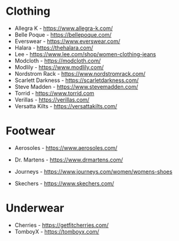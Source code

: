 # Clothing

- Allegra K - https://www.allegra-k.com/
- Belle Poque - https://bellepoque.com/
- Everswear - https://www.everswear.com/
- Halara - https://thehalara.com/
- Lee - https://www.lee.com/shop/women-clothing-jeans
- Modcloth - https://modcloth.com/
- Modlily - https://www.modlily.com/
- Nordstrom Rack - https://www.nordstromrack.com/
- Scarlett Darkness - https://scarletdarkness.com/
- Steve Madden - https://www.stevemadden.com/
- Torrid - https://www.torrid.com
- Verillas - https://verillas.com/
- Versatta Kilts - https://versattakilts.com/

# Footwear

- Aerosoles - https://www.aerosoles.com/
- Dr. Martens - https://www.drmartens.com/
- Journeys - https://www.journeys.com/women/womens-shoes

- Skechers - https://www.skechers.com/

# Underwear

- Cherries - https://getfitcherries.com/
- TomboyX - https://tomboyx.com/

